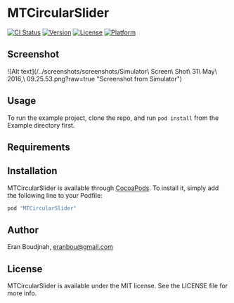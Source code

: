 # MTCircularSlider

[![CI Status](http://img.shields.io/travis/EranBoudjnah/MTCircularSlider.svg?style=flat)](https://travis-ci.org/EranBoudjnah/MTCircularSlider)
[![Version](https://img.shields.io/cocoapods/v/MTCircularSlider.svg?style=flat)](http://cocoapods.org/pods/MTCircularSlider)
[![License](https://img.shields.io/cocoapods/l/MTCircularSlider.svg?style=flat)](http://cocoapods.org/pods/MTCircularSlider)
[![Platform](https://img.shields.io/cocoapods/p/MTCircularSlider.svg?style=flat)](http://cocoapods.org/pods/MTCircularSlider)

## Screenshot

![Alt text](/../screenshots/screenshots/Simulator\ Screen\ Shot\ 31\ May\ 2016\,\ 09.25.53.png?raw=true "Screenshot from Simulator")

## Usage

To run the example project, clone the repo, and run `pod install` from the Example directory first.

## Requirements

## Installation

MTCircularSlider is available through [CocoaPods](http://cocoapods.org). To install
it, simply add the following line to your Podfile:

```ruby
pod "MTCircularSlider"
```

## Author

Eran Boudjnah, eranbou@gmail.com

## License

MTCircularSlider is available under the MIT license. See the LICENSE file for more info.
